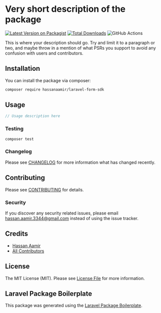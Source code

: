 # Very short description of the package

[![Latest Version on Packagist](https://img.shields.io/packagist/v/hassanaamir/laravel-form-sdk.svg?style=flat-square)](https://packagist.org/packages/hassanaamir/laravel-form-sdk)
[![Total Downloads](https://img.shields.io/packagist/dt/hassanaamir/laravel-form-sdk.svg?style=flat-square)](https://packagist.org/packages/hassanaamir/laravel-form-sdk)
![GitHub Actions](https://github.com/hassanaamir/laravel-form-sdk/actions/workflows/main.yml/badge.svg)

This is where your description should go. Try and limit it to a paragraph or two, and maybe throw in a mention of what PSRs you support to avoid any confusion with users and contributors.

## Installation

You can install the package via composer:

```bash
composer require hassanaamir/laravel-form-sdk
```

## Usage

```php
// Usage description here
```

### Testing

```bash
composer test
```

### Changelog

Please see [CHANGELOG](CHANGELOG.md) for more information what has changed recently.

## Contributing

Please see [CONTRIBUTING](CONTRIBUTING.md) for details.

### Security

If you discover any security related issues, please email hassan.aamir.3344@gmail.com instead of using the issue tracker.

## Credits

-   [Hassan Aamir](https://github.com/hassanaamir)
-   [All Contributors](../../contributors)

## License

The MIT License (MIT). Please see [License File](LICENSE.md) for more information.

## Laravel Package Boilerplate

This package was generated using the [Laravel Package Boilerplate](https://laravelpackageboilerplate.com).
